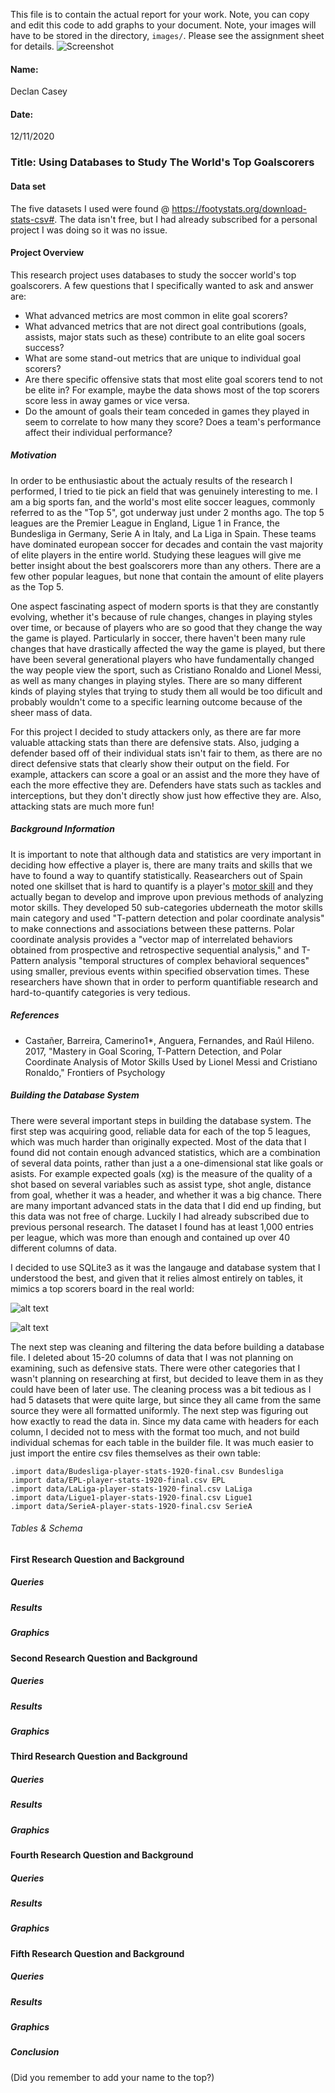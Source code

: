 This file is to contain the actual report for your work. Note, you can copy and edit this code to add graphs to your document. Note, your images will have to be stored in the directory, `images/`. Please see the assignment sheet for details.
![Screenshot](images/blueCat.png)


#### Name:
Declan Casey

#### Date:
12/11/2020

### Title: Using Databases to Study The World's Top Goalscorers

#### Data set
The five datasets I used were found @ https://footystats.org/download-stats-csv#. The data isn't free, but I had already subscribed for a personal project I was doing so it was no issue.

#### Project Overview
This research project uses databases to study the soccer world's top goalscorers.  A few questions that I specifically wanted to ask and answer are:

- What advanced metrics are most common in elite goal scorers?
- What advanced metrics that are not direct goal contributions (goals, assists, major stats such as these) contribute to an elite goal socers success?
- What are some stand-out metrics that are unique to individual goal scorers?
- Are there specific offensive stats that most elite goal scorers tend to not be elite in? For example, maybe the data shows most of the top scorers score less in away games or vice versa.
- Do the amount of goals their team conceded in games they played in seem to correlate to how many they score? Does a team's performance affect their individual performance?

##### Motivation
In order to be enthusiastic about the actualy results of the research I performed, I tried to tie pick an field that was genuinely interesting to me. I am a big sports fan, and the world's most elite soccer leagues, commonly referred to as the "Top 5", got underway just under 2 months ago. The top 5 leagues are the Premier League in England, Ligue 1 in France, the Bundesliga in Germany, Serie A in Italy, and La Liga in Spain. These teams have dominated european soccer for decades and contain the vast majority of elite players in the entire world. Studying these leagues will give me better insight about the best goalscorers more than any others. There are a few other popular leagues, but none that contain the amount of elite players as the Top 5.

One aspect fascinating aspect of modern sports is that they are constantly evolving, whether it's because of rule changes, changes in playing styles over time, or because of players who are so good that they change the way the game is played. Particularly in soccer, there haven't been many rule changes that have drastically affected the way the game is played, but there have been several generational players who have fundamentally changed the way people view the sport, such as Cristiano Ronaldo and Lionel Messi, as well as many changes in playing styles. There are so many different kinds of playing styles that trying to study them all would be too dificult and probably wouldn't come to a specific learning outcome because of the sheer mass of data.

For this project I decided to study attackers only, as there are far more valuable attacking stats than there are defensive stats. Also, judging a defender based off of their individual stats isn't fair to them, as there are no direct defensive stats that clearly show their output on the field. For example, attackers can score a goal or an assist and the more they have of each the more effective they are. Defenders have stats such as tackles and interceptions, but they don't directly show just how effective they are. Also, attacking stats are much more fun!

##### Background Information
It is important to note that although data and statistics are very important in deciding how effective a player is, there are many traits and skills that we have to found a way to quantify statistically. Reasearchers out of Spain noted one skillset that is hard to quantify is a player's [motor skill](https://www.frontiersin.org/articles/10.3389/fpsyg.2017.00741/full) and they actually began to develop and improve upon previous methods of analyzing motor skills. They developed 50 sub-categories ubderneath the motor skills main category and used "T-pattern detection and polar coordinate analysis" to make connections and associations between these patterns. Polar coordinate analysis provides a "vector map of interrelated behaviors obtained from prospective and retrospective sequential analysis," and T-Pattern analysis "temporal structures of complex behavioral sequences" using smaller, previous events within specified observation times. These researchers have shown that in order to perform quantifiable research and hard-to-quantify categories is very tedious.




##### References
- Castañer, Barreira, Camerino1*, Anguera, Fernandes, and Raúl Hileno. 2017, "Mastery in Goal Scoring, T-Pattern Detection, and Polar Coordinate Analysis of Motor Skills Used by Lionel Messi and Cristiano Ronaldo," Frontiers of Psychology



##### Building the Database System
There were several important steps in building the database system. The first step was acquiring good, reliable data for each of the top 5 leagues, which was much harder than originally expected. Most of the data that I found did not contain enough advanced statistics, which are a combination of several data points, rather than just a a one-dimensional stat like goals or asists. For example expected goals (xg) is the measure of the quality of a shot based on several variables such as assist type, shot angle, distance from goal, whether it was a header, and whether it was a big chance. There are many important advanced stats in the data that I did end up finding, but this data was not free of charge. Luckily I had already subscribed due to previous personal research. The dataset I found has at least 1,000 entries per league, which was more than enough and contained up over 40 different columns of data.

I decided to use SQLite3 as it was the langauge and database system that I understood the best, and given that it relies almost entirely on tables, it mimics a top scorers board in the real world:

![alt text](realTable.png "Real Premier League Top Scorers List")

![alt text](eplDataTable.png "What My Data Looks Like")

The next step was cleaning and filtering the data before building a database file. I deleted about 15-20 columns of data that I was not planning on examining, such as defensive stats. There were other categories that I wasn't planning on researching at first, but decided to leave them in as they could have been of later use. The cleaning process was a bit tedious as I had 5 datasets that were quite large, but since they all came from the same source they were all formatted uniformly. The next step was figuring out how exactly to read the data in. Since my data came with headers for each column, I decided not to mess with the format too much, and not build individual schemas for each table in the builder file. It was much easier to just import the entire csv files themselves as their own table:

```
.import data/Budesliga-player-stats-1920-final.csv Bundesliga
.import data/EPL-player-stats-1920-final.csv EPL
.import data/LaLiga-player-stats-1920-final.csv LaLiga
.import data/Ligue1-player-stats-1920-final.csv Ligue1
.import data/SerieA-player-stats-1920-final.csv SerieA
```






###### Tables & Schema


#### First Research Question and Background
##### Queries
##### Results
##### Graphics

#### Second Research Question and Background
##### Queries
##### Results
##### Graphics

#### Third Research Question and Background
##### Queries
##### Results
##### Graphics

#### Fourth Research Question and Background
##### Queries
##### Results
##### Graphics

#### Fifth Research Question and Background
##### Queries
##### Results
##### Graphics



##### Conclusion





(Did you remember to add your name to the top?)
